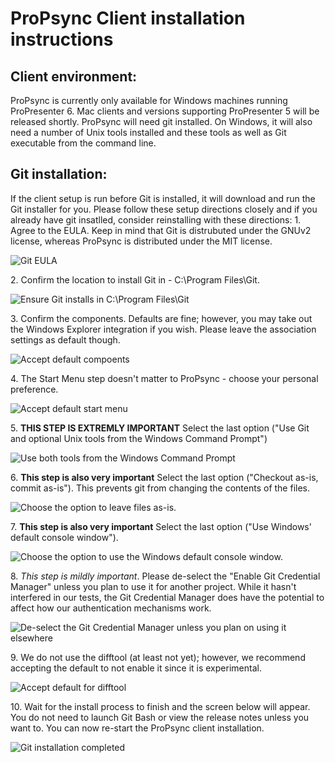 # ProPsync Client installation instructions

## Client environment:
ProPsync is currently only available for Windows machines running ProPresenter 6.  Mac clients and versions supporting ProPresenter 5 will be released shortly.
ProPsync will need git installed.  On Windows, it will also need a number of Unix tools installed and these tools as well as Git executable from the command line.

## Git installation:
If the client setup is run before Git is installed, it will download and run the Git installer for you.  Please follow these setup directions closely and if you already have git insatlled, consider reinstalling with these directions:
1\.  Agree to the EULA.  Keep in mind that Git is distrubuted under the GNUv2 license, whereas ProPsync is distributed under the MIT license.

![](https://downloads.semrauconsulting.com/propsync/readme-images/gitinstall/1-EULA.png "Git EULA")

2\.  Confirm the location to install Git in - C:\Program Files\Git.

![Ensure Git installs in C:\Program Files\Git](https://downloads.semrauconsulting.com/propsync/readme-images/gitinstall/2-location.png "Git install location")

3\.  Confirm the components.  Defaults are fine; however, you may take out the Windows Explorer integration if you wish.  Please leave the association settings as default though.

![Accept default compoents](https://downloads.semrauconsulting.com/propsync/readme-images/gitinstall/3-options.png "Git components")

4\.  The Start Menu step doesn't matter to ProPsync - choose your personal preference.

![Accept default start menu](https://downloads.semrauconsulting.com/propsync/readme-images/gitinstall/4-start_menu.png "Git start menu folder")

5\.  **THIS STEP IS EXTREMLY IMPORTANT** Select the last option ("Use Git and optional Unix tools from the Windows Command Prompt")

![Use both tools from the Windows Command Prompt](https://downloads.semrauconsulting.com/propsync/readme-images/gitinstall/5-git+unix_tools_options.png "Important step")

6\.  **This step is also very important** Select the last option ("Checkout as-is, commit as-is").  This prevents git from changing the contents of the files.

![Choose the option to leave files as-is.](https://downloads.semrauconsulting.com/propsync/readme-images/gitinstall/6-checkout_options.png "Important step")

7\.  **This step is also very important** Select the last option ("Use Windows' default console window").

![Choose the option to use the Windows default console window.](https://downloads.semrauconsulting.com/propsync/readme-images/gitinstall/7-terminal_options.png "Important step")

8\.  *This step is mildly important*.  Please de-select the "Enable Git Credential Manager" unless you plan to use it for another project.  While it hasn't interfered in our tests, the Git Credential Manager does have the potential to affect how our authentication mechanisms work.

![De-select the Git Credential Manager unless you plan on using it elsewhere](https://downloads.semrauconsulting.com/propsync/readme-images/gitinstall/8-operation_settings.png "Mildly important step")

9\.  We do not use the difftool (at least not yet); however, we recommend accepting the default to not enable it since it is experimental.

![Accept default for difftool](https://downloads.semrauconsulting.com/propsync/readme-images/gitinstall/9-difftool.png "Difftool settings")

10\. Wait for the install process to finish and the screen below will appear.  You do not need to launch Git Bash or view the release notes unless you want to.  You can now re-start the ProPsync client installation.

![Git installation completed](https://downloads.semrauconsulting.com/propsync/readme-images/gitinstall/10-finished.png "Setup completed")